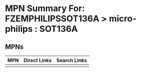 



# MPN Summary For: FZEMPHILIPSSOT136A > micro-philips : SOT136A

## MPNs
  

|MPN|Direct Links|Search Links|
| :--- | :--- | :--- |
||||
